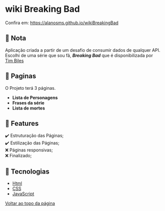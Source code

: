 
# wiki Breaking Bad


Confira em: https://alanosms.github.io/wikiBreakingBad
## :page_facing_up: Nota

Aplicação criada a partir de um desafio de consumir dados de qualquer API. 
Escolhi de uma série que sou fã, ***Breaking Bad*** que é disponibilizada por
<a href="https://github.com/timbiles/Breaking-Bad--API">Tim Biles</a>
## 📁 Paginas

O Projeto terá 3 páginas.

- **Lista de Personagens** 
- **Frases da série**
- **Lista de mortes**
## :dart: Features ##

✔️ Estruturação das Páginas;\
✔️ Estilização das Páginas;\
❌ Páginas responsivas;\
❌ Finalizado;


## :rocket: Tecnologias ##

- [Html](https://developer.mozilla.org/pt-BR/docs/Web/HTML/Element/html/)  
- [CSS](https://developer.mozilla.org/pt-BR/docs/Web/CSS)  
- [JavaScript](https://developer.mozilla.org/pt-BR/docs/Web/JavaScript) 

<a href="#top">Voltar ao topo da página</a>
